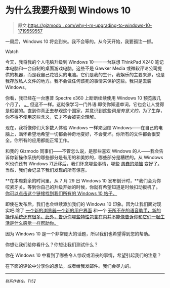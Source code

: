 # 为什么我要升级到 Windows 10

> 原文:[https://gizmodo . com/why-I-m-upgrading-to-windows-10-1719559557](https://gizmodo.com/why-i-m-upgrading-to-windows-10-1719559557)

一周后，Windows 10 将会到来。我不会等的。从今天开始，我要孤注一掷。

Watch

今天，我将我的个人电脑升级到 Windows 10——一台联想 ThinkPad X240 笔记本电脑和一台自制的桌面游戏电脑。这些不是 Gawker Media 或微软评论公司提供的机器，而是我自己花钱买的电脑。它们是我的生计，我娱乐的主要来源，也是我存放私人文件的地方。我不会做任何该死的事情来保护这些。我只是去装 Windows。

你看，我已经在一台惠普 Spectre x360 上断断续续使用 Windows 10 预览版几个月了， [。](http://gizmodo.com/hp-spectre-x360-review-my-new-favorite-backflipping-wi-1697335528) 但这不一样。这就像学习一门外语:即使你知道单词，它也会让人觉得是假装的。直到你真正去参观这个国家，并意识到这些词*是有意义的*，为了生存，你不得不使用这些含义，它才不会被完全理解。

现在，我将像你们大多数人体验 Windows 一样来回顾 Windows——在自己的电脑上，满怀希望地希望一切都会神奇地变好，不会变坏。你所有的文件都会很安全。你所有的应用都能正常工作。

和我的 Gizmodo 同事们——不管怎么说，是那些喜欢 Windows 的人——我会告诉你新操作系统的哪些部分是有用的和美妙的，哪些部分是糟糕的。从 Windows 8(也许还有 Windows 7)迁移后，我们怀念哪些事情，哪些 [愚蠢的烦恼](http://gizmodo.com/four-missing-features-i-want-to-see-in-windows-10-1700766881) 变好了。当然，我们会记录下我们发现的所有惊喜。

**在本周剩余的时间里，从 7 月 29 日 Windows 10 发布倒计时，**我们会为你咬紧牙关。等到你自己的升级开始的时候，你就有希望知道是时候扣动扳机了。 [你可以点击这个链接找到我们所有的 Windows 10 帖子。](http://gizmodo.com/tag/windows-10)

即使在发布后，我们也会继续添加我们的 Windows 10 印象。因为让我们面对现实吧:除了 [一个新的浏览器](http://gizmodo.com/microsoft-edge-is-the-official-name-of-the-ie-slaying-s-1700998425)[一个新的用户界面](http://gizmodo.com/an-illustrated-guide-to-why-windows-10-actually-impress-1681027824) 和一个 [无所不在的语音助手，新的操作系统还有很多。此外，告诉你哪些特性包含在内并不能像告诉你和它们一起生活是什么感觉一样帮助你。](http://gizmodo.com/windows-10-has-cortana-voice-commands-baked-into-every-1680904487)

因为 Windows 10 是一个非常庞大的话题，所以我们也希望得到您的帮助。

你想让我们给你看什么？你想让我们测试什么？

你在 Windows 10 中看到了哪些令人惊叹或沮丧的事情，希望引起我们的注意？

在下面的评论中分享你的想法，或者给我发邮件。我们会尽力的。

* * *

<small>*联系作者在*</small>[<small></small>](mailto:sean.hollister@gizmodo.com)*<small>*。*T15】</small>*